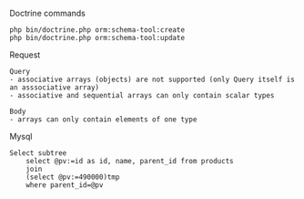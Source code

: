 Doctrine commands

    php bin/doctrine.php orm:schema-tool:create
    php bin/doctrine.php orm:schema-tool:update

Request
    
    Query
    - associative arrays (objects) are not supported (only Query itself is an asssociative array)
    - associative and sequential arrays can only contain scalar types
    
    Body
    - arrays can only contain elements of one type
    
Mysql
   
    Select subtree
        select @pv:=id as id, name, parent_id from products
        join
        (select @pv:=490000)tmp
        where parent_id=@pv